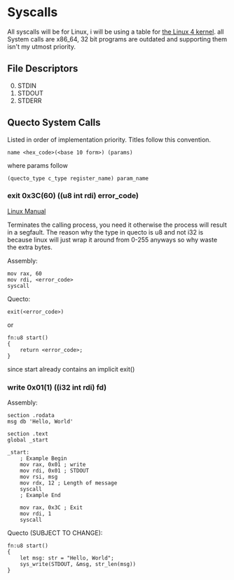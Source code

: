# Syscalls
All syscalls will be for Linux, i will be using a table for [the Linux 4 kernel](https://chromium.googlesource.com/chromiumos/docs/+/master/constants/syscalls.md).
all System calls are x86_64, 32 bit programs are outdated and supporting them isn't my utmost priority.

## File Descriptors
0.  STDIN
1.  STDOUT
2.  STDERR

## Quecto System Calls
Listed in order of implementation priority.
Titles follow this convention.
```
name <hex_code>(<base 10 form>) (params)
```
where params follow
```
(quecto_type c_type register_name) param_name
```

### exit 0x3C(60) ((u8 int rdi) error_code)
[Linux Manual](https://man7.org/linux/man-pages/man2/exit.2.html)

Terminates the calling process, you need it otherwise the process will result in a segfault.
The reason why the type in quecto is u8 and not i32 is because linux will just wrap it around from 0-255 anyways so why waste the extra bytes.

Assembly:
```x86_64
mov rax, 60
mov rdi, <error_code>
syscall
```

Quecto:
```
exit(<error_code>)
```
or
```
fn:u8 start()
{
    return <error_code>;
}
```
since start already contains an implicit exit()

### write 0x01(1) ((i32 int rdi) fd)

Assembly:
```x86_64
section .rodata
msg db 'Hello, World'

section .text
global _start

_start:
    ; Example Begin
    mov rax, 0x01 ; write
    mov rdi, 0x01 ; STDOUT
    mov rsi, msg
    mov rdx, 12 ; Length of message
    syscall
    ; Example End

    mov rax, 0x3C ; Exit
    mov rdi, 1
    syscall
```

Quecto (SUBJECT TO CHANGE):
```
fn:u8 start()
{
    let msg: str = "Hello, World"; 
    sys_write(STDOUT, &msg, str_len(msg))
}
```